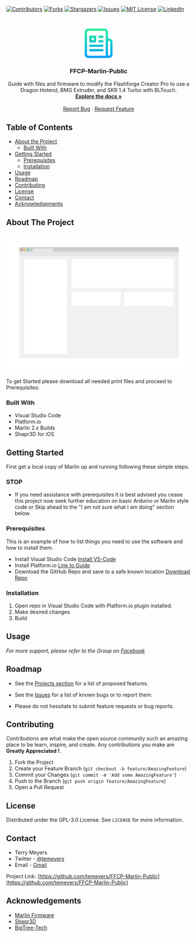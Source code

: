 <!-- PROJECT SHIELDS -->
<!--
*** I'm using markdown "reference style" links for readability.
*** Reference links are enclosed in brackets [ ] instead of parentheses ( ).
*** See the bottom of this document for the declaration of the reference variables
*** for contributors-url, forks-url, etc. This is an optional, concise syntax you may use.
*** https://www.markdownguide.org/basic-syntax/#reference-style-links
-->
[![Contributors][contributors-shield]][contributors-url]
[![Forks][forks-shield]][forks-url]
[![Stargazers][stars-shield]][stars-url]
[![Issues][issues-shield]][issues-url]
[![MIT License][license-shield]][license-url]
[![LinkedIn][linkedin-shield]][linkedin-url]



<!-- PROJECT LOGO -->
<br />
<p align="center">
  <a href="https://github.com/temeyers/FFCP-Marlin-Public">
    <img src="images/logo.png" alt="Logo" width="80" height="80">
  </a>

  <h3 align="center">FFCP-Marlin-Public</h3>

  <p align="center">
    Guide with files and firmware to modify the Flashforge Creator Pro to use a Dragon Hotend, BMG Extruder, and SKR 1.4 Turbo with BLTouch. 
    <br />
    <a href="https://github.com/temeyers/FFCP-Marlin-Public"><strong>Explore the docs »</strong></a>
    <br />
    <br />
    <a href="https://github.com/temeyers/FFCP-Marlin-Public/issues">Report Bug</a>
    ·
    <a href="https://github.com/temeyers/FFCP-Marlin-Public/issues">Request Feature</a>
  </p>
</p>



<!-- TABLE OF CONTENTS -->
## Table of Contents

* [About the Project](#about-the-project)
  * [Built With](#built-with)
* [Getting Started](#getting-started)
  * [Prerequisites](#prerequisites)
  * [Installation](#installation)
* [Usage](#usage)
* [Roadmap](#roadmap)
* [Contributing](#contributing)
* [License](#license)
* [Contact](#contact)
* [Acknowledgements](#acknowledgements)



<!-- ABOUT THE PROJECT -->
## About The Project

[![Product Name Screen Shot][product-screenshot]](https://example.com)

To get Started please download all needed print files and proceed to Prerequisites:



### Built With

* Visual Studio Code
* Platform.io
* Marlin 2.x Builds
* Shapr3D for iOS 



<!-- GETTING STARTED -->
## Getting Started

First get a local copy of Marlin up and running following these simple steps.
### STOP 

* If you need assistance with prerequisites it is best advised you cease this project now seek further education on basic Arduino or Marlin style code or Skip ahead to the "I am not sure what I am doing" section below. 	

### Prerequisites

This is an example of how to list things you need to use the software and how to install them.
* Install Visual Studio Code 
	[Install VS-Code](https://ninite.com/vscode/ninite.exe)
* Install Platform.io
	[Link to Guide](https://marlinfw.org/docs/basics/install_platformio_vscode.html)
* Download the GitHub Repo and save to a safe known location
	[Download Repo](https://github.com/temeyers/DCP-Marlin-Private/archive/master.zip)

### Installation
 
1. Open repo in Visual Studio Code with Platform.io plugin installed. 
2. Make desired changes 
3. Build 




<!-- USAGE EXAMPLES -->
## Usage

_For more support, please refer to the Group on [Facebook](https://facebook.com/groups/1328970737287751/?ref=share)_



<!-- ROADMAP -->
## Roadmap

* See the [Projects section](https://github.com/temeyers/FFCP-Marlin-Public/projects/1) for a list of proposed features.
* See the [Issues](https://github.com/temeyers/DCP-Marlin-Private/issues) for a list of known bugs or to report them. 

* Please do not hessitate to submit feature requests or bug reports. 



<!-- CONTRIBUTING -->
## Contributing

Contributions are what make the open source community such an amazing place to be learn, inspire, and create. Any contributions you make are **Greatly Appreciated !**.

1. Fork the Project
2. Create your Feature Branch (`git checkout -b feature/AmazingFeature`)
3. Commit your Changes (`git commit -m 'Add some AmazingFeature'`)
4. Push to the Branch (`git push origin feature/AmazingFeature`)
5. Open a Pull Request



<!-- LICENSE -->
## License

Distributed under the GPL-3.0 License. See `LICENSE` for more information.



<!-- CONTACT -->
## Contact
 
* Terry Meyers 
* Twitter - [@temeyers](https://twitter.com/temeyers) 
* Email - [Gmail](mailto:temeyers@gmail.com)

Project Link: [https://github.com/temeyers/FFCP-Marlin-Public](https://github.com/temeyers/FFCP-Marlin-Public)



<!-- ACKNOWLEDGEMENTS -->
## Acknowledgements

* [Marlin Firmware](http://marlinfw.org/) 
* [Shapr3D](http://Shapr3D.com/)
* [BigTree-Tech](http://www.bigtree-tech.com/)





<!-- MARKDOWN LINKS & IMAGES -->
<!-- https://www.markdownguide.org/basic-syntax/#reference-style-links -->
[contributors-shield]: https://img.shields.io/github/contributors/temeyers/FFCP-Marlin-Public.svg?style=flat-square
[contributors-url]: https://github.com/temeyers/FFCP-Marlin-Public/graphs/contributors
[forks-shield]: https://img.shields.io/github/forks/temeyers/FFCP-Marlin-Public.svg?style=flat-square
[forks-url]: https://github.com/temeyers/FFCP-Marlin-Public/network/members
[stars-shield]: https://img.shields.io/github/stars/temeyers/FFCP-Marlin-Public.svg?style=flat-square
[stars-url]: https://github.com/temeyers/FFCP-Marlin-Public/stargazers
[issues-shield]: https://img.shields.io/github/issues/temeyers/FFCP-Marlin-Public.svg?style=flat-square
[issues-url]: https://github.com/temeyers/FFCP-Marlin-Public/issues
[license-shield]: https://img.shields.io/github/license/temeyers/FFCP-Marlin-Public.svg?style=flat-square
[license-url]: https://github.com/temeyers/FFCP-Marlin-Public/blob/master/LICENSE.txt
[linkedin-shield]: https://img.shields.io/badge/-LinkedIn-black.svg?style=flat-square&logo=linkedin&colorB=555
[linkedin-url]: https://linkedin.com/in/temeyers
[product-screenshot]: images/screenshot.png
